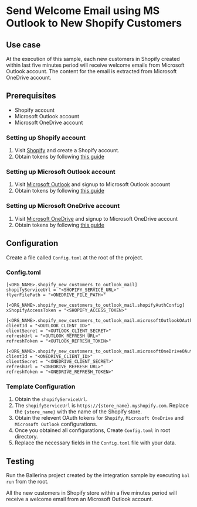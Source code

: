 # Send Welcome Email using MS Outlook to New Shopify Customers
## Use case
At the execution of this sample, each new customers in Shopify created within last five minutes period will receive welcome emails 
from Microsoft Outlook account. The content for the email is extracted from Microsoft OneDrive account.

## Prerequisites
* Shopify account
* Microsoft Outlook account
* Microsoft OneDrive account

### Setting up Shopify account
1. Visit [Shopify](https://www.shopify.com) and create a Shopify account.
2. Obtain tokens by following [this guide](https://help.shopify.com/en/manual/apps/custom-apps)

### Setting up Microsoft Outlook account
1. Visit [Microsoft Outlook](https://outlook.live.com/owa/) and signup to Microsoft Outlook account
2. Obtain tokens by following [this guide](https://docs.microsoft.com/en-us/graph/auth-v2-user#authentication-and-authorization-steps) 

### Setting up Microsoft OneDrive account
1. Visit [Microsoft OneDrive](https://www.microsoft.com/en-ww/microsoft-365/onedrive/online-cloud-storage) and signup to Microsoft OneDrive account
2. Obtain tokens by following [this guide](https://docs.microsoft.com/en-us/graph/auth-v2-user#authentication-and-authorization-steps)

## Configuration
Create a file called `Config.toml` at the root of the project.

### Config.toml 
```
[<ORG_NAME>.shopify_new_customers_to_outlook_mail]
shopifyServiceUrl = "<SHOPIFY_SERVICE_URL>"
flyerFilePath = "<ONEDRIVE_FILE_PATH>"

[<ORG_NAME>.shopify_new_customers_to_outlook_mail.shopifyAuthConfig]
xShopifyAccessToken = "<SHOPIFY_ACCESS_TOKEN>"

[<ORG_NAME>.shopify_new_customers_to_outlook_mail.microsoftOutlookOAuthConfig]
clientId = "<OUTLOOK_CLIENT_ID>"
clientSecret = "<OUTLOOK_CLIENT_SECRET>"
refreshUrl = "<OUTLOOK_REFRESH_URL>"
refreshToken = "<OUTLOOK_REFRESH_TOKEN>"

[<ORG_NAME>.shopify_new_customers_to_outlook_mail.microsoftOneDriveOAuthConfig]
clientId = "<ONEDRIVE_CLIENT_ID>"
clientSecret = "<ONEDRIVE_CLIENT_SECRET>"
refreshUrl = "<ONEDRIVE_REFRESH_URL>"
refreshToken = "<ONEDRIVE_REFRESH_TOKEN>"

```

### Template Configuration
1. Obtain the `shopifyServiceUrl`. 
2. The `shopifyServiceUrl` is `https://{store_name}.myshopify.com`. Replace the `{store_name}` with the name of the Shopify store.
3. Obtain the relevent OAuth tokens for `Shopify`, `Microsoft OneDrive` and `Microsoft Outlook` configurations.
4. Once you obtained all configurations, Create `Config.toml` in root directory.
5. Replace the necessary fields in the `Config.toml` file with your data.

## Testing
Run the Ballerina project created by the integration sample by executing `bal run` from the root.

All the new customers in Shopify store within a five minutes period will receive a welcome email from an Microsoft Outlook account.

